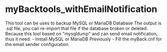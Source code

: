 # myBacktools_withEmailNotification
This tool can be uses to backup MySQL or MariaDB Database The output is .sql file, you can re-import that file if the database broken or deleted. Because this tool based on "mysqldump" and can send email notification, thus it need: - Install MySQL or MariaDB Previously - Fill the myBack.cnf for the email sender configuration

